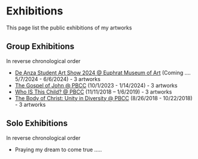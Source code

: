 # Exhibitions

This page list the public exhibitions of my artworks

## Group Exhibitions
In reverse chronological order

* [De Anza Student Art Show 2024 @ Euphrat Museum of Art](DeAnza2024.md) (Coming .... 5/7/2024 - 6/6/2024) - 3 artworks
* [The Gospel of John @ PBCC](PBCC2023.md) (10/1/2023 - 1/14/2024) - 3 artworks
* [Who IS This Child? @ PBCC](PBCC2018b.md) (11/11/2018 – 1/6/2019) - 3 artworks
* [The Body of Christ: Unity in Diversity @ PBCC](PBCC2018a.md) (8/26/2018 - 10/22/2018) - 3 artworks

## Solo Exhibitions
In reverse chronological order
* Praying my dream to come true .....
